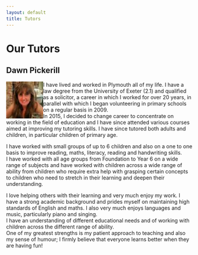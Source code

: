 ```yaml
---
layout: default
title: Tutors
---
```

# Our Tutors

## Dawn Pickerill

<img src="/assets/dawn.jpg" alt="dawn" style="height:100px; width:auto; float:left;">

I have lived and worked in Plymouth all of my life.  I have a law degree from the University of Exeter (2.1)
and qualified as a solicitor, a career in which I worked for over 20 years, in parallel with which I began volunteering in primary schools on a regular basis in 2009.  
In 2015, I decided to change career to concentrate on working in the field of education and I have since attended various courses aimed at improving my tutoring skills. 
I have since tutored both adults and children, in particular children of primary age.

I have worked with small groups of up to 6 children and also on a one to one basis to improve reading, maths, literacy, reading and handwriting skills.  
I have worked with all age groups from Foundation to Year 6 on a wide range of subjects and have worked with children across a wide range of ability from 
children who require extra help with grasping certain concepts to children who need to stretch in their learning and deepen their understanding.  

I love helping others with their learning and very much enjoy my work.  I have a strong academic background and prides myself 
on maintaining high standards of English and maths.  I also very much enjoys languages and music, particularly piano and singing.  
I have an understanding of different educational needs and of working with children across the different range of ability.  
One of my greatest strengths is my patient approach to teaching and also my sense of humour; I firmly believe that everyone learns better when they are having fun!

